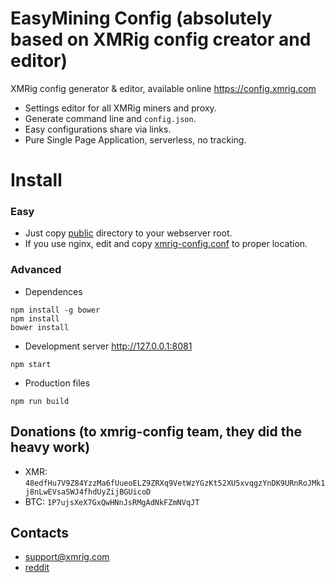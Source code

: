 # EasyMining Config (absolutely based on XMRig config creator and editor)

XMRig config generator & editor, available online https://config.xmrig.com

* Settings editor for all XMRig miners and proxy.
* Generate command line and `config.json`.
* Easy configurations share via links.
* Pure Single Page Application, serverless, no tracking.

# Install
### Easy
* Just copy [public](https://github.com/xmrig/xmrig-config/tree/master/public) directory to your webserver root.
* If you use nginx, edit and copy [xmrig-config.conf](https://github.com/xmrig/xmrig-config/blob/master/config/xmrig-config.conf) to proper location.

### Advanced
* Dependences
```
npm install -g bower
npm install
bower install
```
* Development server http://127.0.0.1:8081
```
npm start
```
* Production files
```
npm run build
```

## Donations (to xmrig-config team, they did the heavy work)

* XMR: `48edfHu7V9Z84YzzMa6fUueoELZ9ZRXq9VetWzYGzKt52XU5xvqgzYnDK9URnRoJMk1j8nLwEVsaSWJ4fhdUyZijBGUicoD`
* BTC: `1P7ujsXeX7GxQwHNnJsRMgAdNkFZmNVqJT`

## Contacts
* support@xmrig.com
* [reddit](https://www.reddit.com/user/XMRig/)
